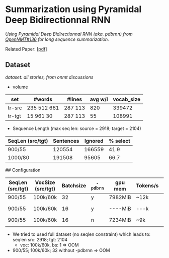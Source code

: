 # Summarization using Pyramidal Deep Bidirectionnal RNN
*Using Pyramidal Deep Bidirectionnal RNN (aka.  pdbrnn) from [OpenNMT#136](https://github.com/OpenNMT/OpenNMT/pull/136) for long sequence summarization.* 

Related Paper: [[pdf]](http://arxiv.org/pdf/1508.01211.pdf)

## Dataset
*dataset: all stories, from onmt discussions*

* volume 

 |  set  |  #words  | #lines  | avg w/l | vocab_size |
 |-------|----------|---------|---------|------------|
 | tr-src|235 512 661|287 113 |  820    |   339472   |
 | tr-tgt|15 961 30 |287 113  |  55     |   108991   |


* Sequence Length (max seq len: source = 2918; target = 2104) 

 | SeqLen (src/tgt) |    Sentences    | Ignored   |  % select  |
 |------------------|-----------------|-----------|------------|
 |   900/55         |        120554   |  166559   |    41.9    |
 |   1000/80        |    191508       |   95605   |    66.7    |
 

## Configuration

| SeqLen (src/tgt) | VocSize (src/tgt) | Batchsize |`-pdbrn`| gpu mem | Tokens/s | #epoch | ppl | time |
|------------------|-------------------|-----------|--------|---------|----------|--------|-----|------|
|     900/55       |    100k/60k       |   32      |    y   | 7982MiB | ~12k     |        |     |      |
|     900/55       |    100k/60k       |   16      |    y   | ----MiB | ---k     |  ---   | --- | ---  |
|     900/55       |    100k/60k       |   16      |    n   | 7234MiB | ~9k      |        |     |      |
|                  |                   |           |        |         |          |        |     |      |


* We tried to used full dataset (no seqlen constraint) which leads to: seqlen  src: 2918; tgt: 2104
  * voc: 100k/60k, bs: 1 => OOM
 * 900/55; 100k/60k; 32 without -pdbrnn => OOM  


